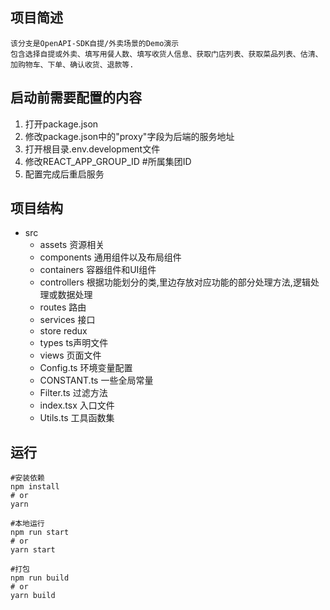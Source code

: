 ## 项目简述

    该分支是OpenAPI-SDK自提/外卖场景的Demo演示
    包含选择自提或外卖、填写用餐人数、填写收货人信息、获取门店列表、获取菜品列表、估清、加购物车、下单、确认收货、退款等.

## 启动前需要配置的内容
1. 打开package.json
2. 修改package.json中的"proxy"字段为后端的服务地址
3. 打开根目录.env.development文件
5. 修改REACT_APP_GROUP_ID #所属集团ID
8. 配置完成后重启服务

## 项目结构
- src
  - assets 资源相关
  - components 通用组件以及布局组件
  - containers 容器组件和UI组件
  - controllers 根据功能划分的类,里边存放对应功能的部分处理方法,逻辑处理或数据处理
  - routes 路由
  - services 接口
  - store redux
  - types ts声明文件
  - views 页面文件
  - Config.ts 环境变量配置
  - CONSTANT.ts 一些全局常量
  - Filter.ts 过滤方法
  - index.tsx 入口文件
  - Utils.ts 工具函数集

## 运行

```
#安装依赖
npm install 
# or 
yarn

#本地运行
npm run start 
# or 
yarn start 

#打包
npm run build 
# or 
yarn build 
```
